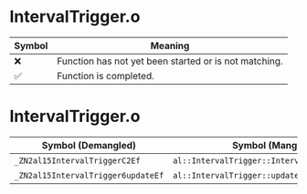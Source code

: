 # IntervalTrigger.o
| Symbol | Meaning 
| ------------- | ------------- 
| :x: | Function has not yet been started or is not matching. 
| :white_check_mark: | Function is completed. 


# IntervalTrigger.o
| Symbol (Demangled) | Symbol (Mangled) | Decompiled? |
| ------------- |  ------------- | ------------- |
| `_ZN2al15IntervalTriggerC2Ef` | `al::IntervalTrigger::IntervalTrigger(float)` | :white_check_mark: |
| `_ZN2al15IntervalTrigger6updateEf` | `al::IntervalTrigger::update(float)` | :white_check_mark: |
